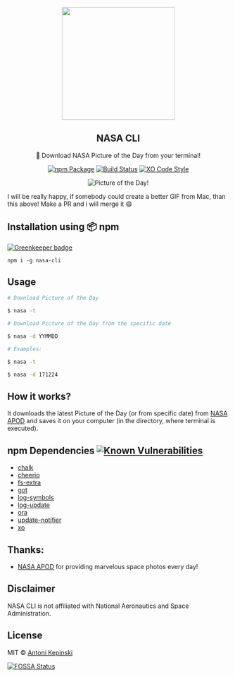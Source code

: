 <p align="center">
  <img src="https://i.imgur.com/GNPXJQC.png" href="https://www.nasa.gov/" height="256">
  <h2 align="center">NASA CLI</h2>
  <p align="center">🚀 Download NASA Picture of the Day from your terminal!<p>
  
<p align="center"><a href="https://www.npmjs.com/package/nasa-cli"><img src="https://badge.fury.io/js/nasa-cli.svg" alt="npm Package"></a>  <a href="https://travis-ci.org/xxczaki/nasa-cli"><img src="https://travis-ci.org/xxczaki/nasa-cli.svg?branch=master" alt="Build Status"></a> <a href="https://github.com/sindresorhus/xo"><img src="https://img.shields.io/badge/code_style-XO-5ed9c7.svg" alt="XO Code Style"></a>
  </p>
  
<p align="center"><img src="https://i.imgur.com/9EslkXb.gif" alt="Picture of the Day!"></p>
	
I will be really happy, if somebody could create a better GIF from Mac, than this above! Make a PR and i will merge it :smile:

## Installation using :package: npm

[![Greenkeeper badge](https://badges.greenkeeper.io/xxczaki/nasa-cli.svg)](https://greenkeeper.io/)

``` 
npm i -g nasa-cli
```
## Usage

``` bash
# Download Picture of the Day

$ nasa -t

# Download Picture of the Day from the specific date

$ nasa -d YYMMDD

# Examples:

$ nasa -t

$ nasa -d 171224
```

## How it works?

It downloads the latest Picture of the Day (or from specific date) from [NASA APOD](https://apod.nasa.gov/apod/) and saves it on your computer (in the directory, where terminal is executed).

## npm Dependencies [![Known Vulnerabilities](https://snyk.io/test/github/xxczaki/nasa-cli/badge.svg)](https://snyk.io/test/github/xxczaki/nasa-cli)

- [chalk](https://www.npmjs.com/package/chalk)
- [cheerio](https://www.npmjs.com/package/cheerio)
- [fs-extra](https://www.npmjs.com/package/fs-extra)
- [got](https://www.npmjs.com/package/got)
- [log-symbols](https://www.npmjs.com/package/log-symbols)
- [log-update](https://www.npmjs.com/package/log-update)
- [ora](https://www.npmjs.com/package/ora)
- [update-notifier](https://www.npmjs.com/package/update-notifier)
- [xo](https://www.npmjs.com/package/xo)

## Thanks:

- [NASA APOD](https://apod.nasa.gov/apod/) for providing marvelous space photos every day!

## Disclaimer

NASA CLI is not affiliated with National Aeronautics and Space Administration.

## License

MIT © [Antoni Kepinski](https://akepinski.me)

[![FOSSA Status](https://app.fossa.io/api/projects/git%2Bgithub.com%2Fxxczaki%2Fnasa-cli.svg?type=large)](https://app.fossa.io/projects/git%2Bgithub.com%2Fxxczaki%2Fnasa-cli?ref=badge_large)



